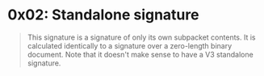 # 0x02: Standalone signature

> This signature is a signature of only its own subpacket contents.
> It is calculated identically to a signature over a zero-length
> binary document.  Note that it doesn't make sense to have a V3
> standalone signature.



